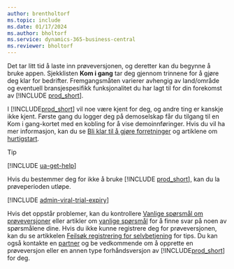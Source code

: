```yaml
---
author: brentholtorf
ms.topic: include
ms.date: 01/17/2024
ms.author: bholtorf
ms.service: dynamics-365-business-central
ms.reviewer: bholtorf
---
```

<!--1. Go to **[Dynamics 365 Business Central product](https://www.microsoft.com/en-us/dynamics-365/products/business-central)** page, and choose the **Try for free** button.-->  

Det tar litt tid å laste inn prøveversjonen, og deretter kan du begynne å bruke appen. Sjekklisten **Kom i gang** tar deg gjennom trinnene for å gjøre deg klar for bedrifter. Fremgangsmåten varierer avhengig av land/område og eventuell bransjespesifikk funksjonalitet du har lagt til for din forekomst av [!INCLUDE [prod_short](prod_short.md)].  

I [!INCLUDE[prod_short](prod_short.md)] vil noe være kjent for deg, og andre ting er kanskje ikke kjent. Første gang du logger deg på demoselskap får du tilgang til en Kom i gang-kortet med en kobling for å vise demoinnføringer. Hvis du vil ha mer informasjon, kan du se [Bli klar til å gjøre forretninger](../ui-get-ready-business.md) og artiklene om [hurtigstart](../quick-start-business-central.md).  

> [!TIP]
> [!INCLUDE [ua-get-help](ua-get-help.md)]

Hvis du bestemmer deg for ikke å bruke [!INCLUDE [prod_short](prod_short.md)], kan du la prøveperioden utløpe.  

[!INCLUDE [admin-viral-trial-expiry](admin-viral-trial-expiry.md)]

Hvis det oppstår problemer, kan du kontrollere [Vanlige spørsmål om prøveversjoner](../trial-faq.md) eller artikler om [vanlige spørsmål](../across-faq.yml) for å finne svar på noen av spørsmålene dine. Hvis du ikke kunne registrere deg for prøveversjonen, kan du se artikkelen [Feilsøk registrering for selvbetjening](../ui-troubleshoot-self-signup.md) for tips. Du kan også kontakte en [partner](/dynamics365/business-central/across-faq#how-do-i-find-a-reselling-partner) og be vedkommende om å opprette en prøveversjon eller en annen type forhåndsversjon av [!INCLUDE[prod_short](prod_short.md)] for deg.  
